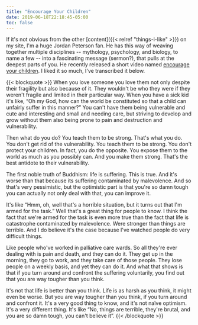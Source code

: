 ```yaml
---
title: "Encourage Your Children"
date: 2019-06-18T22:18:45-05:00
toc: false
---
```


If it's not obvious from the other [content]({{< relref "things-i-like" >}}) on my site, I'm a huge Jordan Peterson fan. He has this way of weaving together multiple disciplines -- mythology, psychology, and biology, to name a few -- into a fascinating message (sermon?), that pulls at the deepest parts of you. He recently released a short video named [encourage your children](https://youtu.be/51IciCvDgBo). I liked it so much, I've transcribed it below.  

<!--more-->

{{< blockquote >}}
When you love someone you love them not only despite their fragility but also because of it. They wouldn't be who they were if they weren't fragile and limited in their particular way. When you have a sick kid it's like, “Oh my God, how can the world be constituted so that a child can unfairly suffer in this manner?” You can't have them being vulnerable and cute and interesting and small and needing care, but striving to develop and grow without them also being prone to pain and destruction and vulnerability. 

Then what do you do? You teach them to be strong. That's what you do. You don't get rid of the vulnerability. You teach them to be strong. You don't protect your children. In fact, you do the opposite. You expose them to the world as much as you possibly can. And you make them strong. That's the best antidote to their vulnerability. 

The first noble truth of Buddhism: life is suffering. This is true. And it's worse than that because its suffering contaminated by malevolence. And so that's very pessimistic, but the optimistic part is that you're so damn tough you can actually not only deal with that, you can improve it. 

It's like “Hmm, oh, well that's a horrible situation, but it turns out that I'm armed for the task.” Well that's a great thing for people to know. I think the fact that we're armed for the task is even more true than the fact that life is catastrophe contaminated by malevolence. Were stronger than things are terrible. And I do believe it's the case because I've watched people do very difficult things. 

Like people who've worked in palliative care wards. So all they're ever dealing with is pain and death, and they can do it. They get up in the morning, they go to work, and they take care of those people. They lose people on a weekly basis, and yet they can do it. And what that shows is that if you turn around and confront the suffering voluntarily, you find out that you are way tougher than you think.

It's not that life is better than you think. Life is as harsh as you think, it might even be worse. But you are way tougher than you think, if you turn around and confront it. It's a very good thing to know, and it's not naïve optimism. It's a very different thing. It's like “No, things are terrible, they're brutal, and you are so damn tough, you can't believe it”. 
{{< /blockquote >}}
